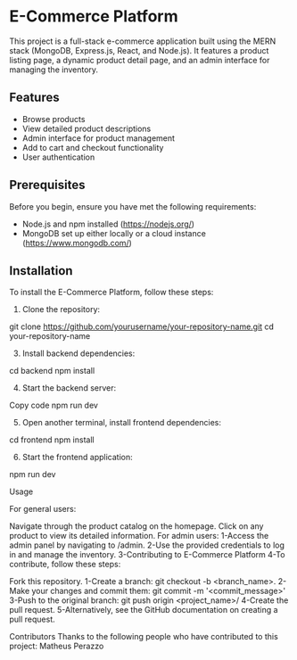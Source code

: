 # E-Commerce Platform

This project is a full-stack e-commerce application built using the MERN stack (MongoDB, Express.js, React, and Node.js). It features a product listing page, a dynamic product detail page, and an admin interface for managing the inventory.

## Features

- Browse products
- View detailed product descriptions
- Admin interface for product management
- Add to cart and checkout functionality
- User authentication

## Prerequisites

Before you begin, ensure you have met the following requirements:
- Node.js and npm installed (https://nodejs.org/)
- MongoDB set up either locally or a cloud instance (https://www.mongodb.com/)

## Installation

To install the E-Commerce Platform, follow these steps:

1. Clone the repository:
   
git clone https://github.com/yourusername/your-repository-name.git
cd your-repository-name

3. Install backend dependencies:

cd backend
npm install

4. Start the backend server:

Copy code
npm run dev

5. Open another terminal, install frontend dependencies:

cd frontend
npm install

6. Start the frontend application:

npm run dev

Usage

For general users:

Navigate through the product catalog on the homepage.
Click on any product to view its detailed information.
For admin users:
1-Access the admin panel by navigating to /admin.
2-Use the provided credentials to log in and manage the inventory.
3-Contributing to E-Commerce Platform
4-To contribute, follow these steps:

Fork this repository.
1-Create a branch: git checkout -b <branch_name>.
2-Make your changes and commit them: git commit -m '<commit_message>'
3-Push to the original branch: git push origin <project_name>/<location>
4-Create the pull request.
5-Alternatively, see the GitHub documentation on creating a pull request.

Contributors
Thanks to the following people who have contributed to this project: Matheus Perazzo
